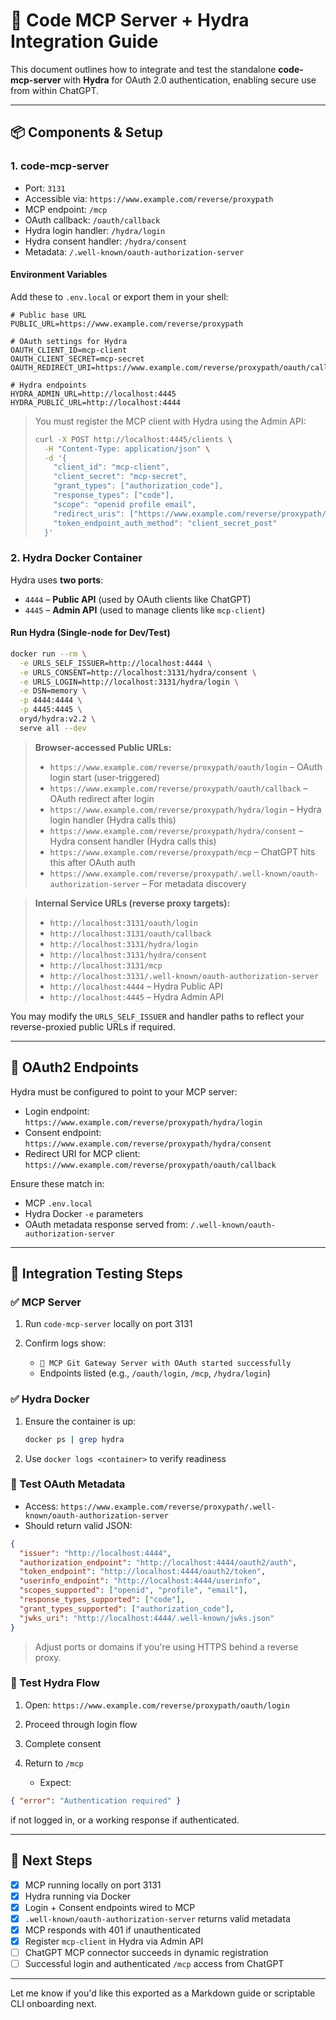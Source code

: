 # 🌝 Code MCP Server + Hydra Integration Guide

This document outlines how to integrate and test the standalone **code-mcp-server** with **Hydra** for OAuth 2.0 authentication, enabling secure use from within ChatGPT.

---

## 📦 Components & Setup

### 1. **code-mcp-server**

* Port: `3131`
* Accessible via: `https://www.example.com/reverse/proxypath`
* MCP endpoint: `/mcp`
* OAuth callback: `/oauth/callback`
* Hydra login handler: `/hydra/login`
* Hydra consent handler: `/hydra/consent`
* Metadata: `/.well-known/oauth-authorization-server`

#### Environment Variables

Add these to `.env.local` or export them in your shell:

```env
# Public base URL
PUBLIC_URL=https://www.example.com/reverse/proxypath

# OAuth settings for Hydra
OAUTH_CLIENT_ID=mcp-client
OAUTH_CLIENT_SECRET=mcp-secret
OAUTH_REDIRECT_URI=https://www.example.com/reverse/proxypath/oauth/callback

# Hydra endpoints
HYDRA_ADMIN_URL=http://localhost:4445
HYDRA_PUBLIC_URL=http://localhost:4444
```

> You must register the MCP client with Hydra using the Admin API:
>
> ```bash
> curl -X POST http://localhost:4445/clients \
>   -H "Content-Type: application/json" \
>   -d '{
>     "client_id": "mcp-client",
>     "client_secret": "mcp-secret",
>     "grant_types": ["authorization_code"],
>     "response_types": ["code"],
>     "scope": "openid profile email",
>     "redirect_uris": ["https://www.example.com/reverse/proxypath/oauth/callback"],
>     "token_endpoint_auth_method": "client_secret_post"
>   }'
> ```

### 2. **Hydra Docker Container**

Hydra uses **two ports**:

* `4444` – **Public API** (used by OAuth clients like ChatGPT)
* `4445` – **Admin API** (used to manage clients like `mcp-client`)

#### Run Hydra (Single-node for Dev/Test)

```bash
docker run --rm \
  -e URLS_SELF_ISSUER=http://localhost:4444 \
  -e URLS_CONSENT=http://localhost:3131/hydra/consent \
  -e URLS_LOGIN=http://localhost:3131/hydra/login \
  -e DSN=memory \
  -p 4444:4444 \
  -p 4445:4445 \
  oryd/hydra:v2.2 \
  serve all --dev
```

> **Browser-accessed Public URLs:**
>
> * `https://www.example.com/reverse/proxypath/oauth/login` – OAuth login start (user-triggered)
> * `https://www.example.com/reverse/proxypath/oauth/callback` – OAuth redirect after login
> * `https://www.example.com/reverse/proxypath/hydra/login` – Hydra login handler (Hydra calls this)
> * `https://www.example.com/reverse/proxypath/hydra/consent` – Hydra consent handler (Hydra calls this)
> * `https://www.example.com/reverse/proxypath/mcp` – ChatGPT hits this after OAuth auth
> * `https://www.example.com/reverse/proxypath/.well-known/oauth-authorization-server` – For metadata discovery

> **Internal Service URLs (reverse proxy targets):**
>
> * `http://localhost:3131/oauth/login`
> * `http://localhost:3131/oauth/callback`
> * `http://localhost:3131/hydra/login`
> * `http://localhost:3131/hydra/consent`
> * `http://localhost:3131/mcp`
> * `http://localhost:3131/.well-known/oauth-authorization-server`
> * `http://localhost:4444` – Hydra Public API
> * `http://localhost:4445` – Hydra Admin API

You may modify the `URLS_SELF_ISSUER` and handler paths to reflect your reverse-proxied public URLs if required.

---

## 🔗 OAuth2 Endpoints

Hydra must be configured to point to your MCP server:

* Login endpoint: `https://www.example.com/reverse/proxypath/hydra/login`
* Consent endpoint: `https://www.example.com/reverse/proxypath/hydra/consent`
* Redirect URI for MCP client: `https://www.example.com/reverse/proxypath/oauth/callback`

Ensure these match in:

* MCP `.env.local`
* Hydra Docker `-e` parameters
* OAuth metadata response served from: `/.well-known/oauth-authorization-server`

---

## 💪 Integration Testing Steps

### ✅ MCP Server

1. Run `code-mcp-server` locally on port 3131
2. Confirm logs show:

   * `🎉 MCP Git Gateway Server with OAuth started successfully`
   * Endpoints listed (e.g., `/oauth/login`, `/mcp`, `/hydra/login`)

### ✅ Hydra Docker

1. Ensure the container is up:

   ```bash
   docker ps | grep hydra
   ```
2. Use `docker logs <container>` to verify readiness

### 🔪 Test OAuth Metadata

* Access: `https://www.example.com/reverse/proxypath/.well-known/oauth-authorization-server`
* Should return valid JSON:

```json
{
  "issuer": "http://localhost:4444",
  "authorization_endpoint": "http://localhost:4444/oauth2/auth",
  "token_endpoint": "http://localhost:4444/oauth2/token",
  "userinfo_endpoint": "http://localhost:4444/userinfo",
  "scopes_supported": ["openid", "profile", "email"],
  "response_types_supported": ["code"],
  "grant_types_supported": ["authorization_code"],
  "jwks_uri": "http://localhost:4444/.well-known/jwks.json"
}
```

> Adjust ports or domains if you're using HTTPS behind a reverse proxy.

### 🔪 Test Hydra Flow

1. Open: `https://www.example.com/reverse/proxypath/oauth/login`
2. Proceed through login flow
3. Complete consent
4. Return to `/mcp`

   * Expect:

```json
{ "error": "Authentication required" }
```

if not logged in, or a working response if authenticated.

---

## 🪩 Next Steps

* [x] MCP running locally on port 3131
* [x] Hydra running via Docker
* [x] Login + Consent endpoints wired to MCP
* [x] `.well-known/oauth-authorization-server` returns valid metadata
* [x] MCP responds with 401 if unauthenticated
* [x] Register `mcp-client` in Hydra via Admin API
* [ ] ChatGPT MCP connector succeeds in dynamic registration
* [ ] Successful login and authenticated `/mcp` access from ChatGPT

---

Let me know if you'd like this exported as a Markdown guide or scriptable CLI onboarding next.
